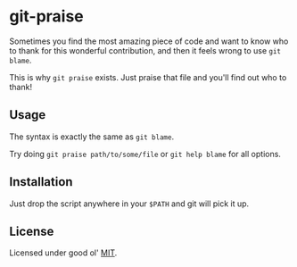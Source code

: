 git-praise
==========
Sometimes you find the most amazing piece of code and want to know who to thank
for this wonderful contribution, and then it feels wrong to use `git blame`.

This is why `git praise` exists. Just praise that file and you'll find out who
to thank!

Usage
-----
The syntax is exactly the same as `git blame`.

Try doing `git praise path/to/some/file` or `git help blame` for all options.

Installation
------------
Just drop the script anywhere in your `$PATH` and git will pick it up.

License
-------
Licensed under good ol' [MIT](http://en.wikipedia.org/wiki/MIT_License).
